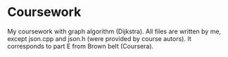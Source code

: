 # Coursework
My coursework with graph algorithm (Dijkstra). All files are written by me, except json.cpp and json.h (were provided by course autors).
It corresponds to part E from Brown belt (Coursera).
